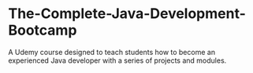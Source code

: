 # The-Complete-Java-Development-Bootcamp
A Udemy course designed to teach students how to become an experienced Java developer with a series of projects and modules.

